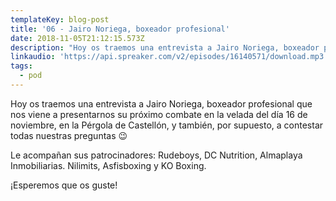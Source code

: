 ```yaml
---
templateKey: blog-post
title: '06 - Jairo Noriega, boxeador profesional'
date: 2018-11-05T21:12:15.573Z
description: "Hoy os traemos una entrevista a Jairo Noriega, boxeador profesional que nos viene a presentarnos su próximo combate en la velada del día 16 de noviembre, en la Pérgola de Castellón, y también, por supuesto, a contestar todas nuestras preguntas \U0001F609\n\nLe acompañan sus patrocinadores: Rudeboys, DC Nutrition, Almaplaya Inmobiliarias. Nilimits, Asfisboxing y KO Boxing.\n\n¡Esperemos que os guste!"
linkaudio: 'https://api.spreaker.com/v2/episodes/16140571/download.mp3'
tags:
  - pod
---
```

Hoy os traemos una entrevista a Jairo Noriega, boxeador profesional que nos viene a presentarnos su próximo combate en la velada del día 16 de noviembre, en la Pérgola de Castellón, y también, por supuesto, a contestar todas nuestras preguntas 😉



Le acompañan sus patrocinadores: Rudeboys, DC Nutrition, Almaplaya Inmobiliarias. Nilimits, Asfisboxing y KO Boxing.



¡Esperemos que os guste!
